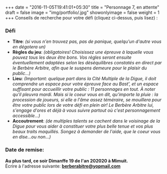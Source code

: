 +++
date = "2016-11-05T19:41:01+05:30"
title = "Personnage 7, en attente"
draft = false
image = "img/portfolio/.jpg"
showonlyimage = false
weight = 1
+++
Conseils de recherche pour votre défi (cliquez ci-dessus, puis lisez) :
<!--more-->

### Défi

- **Titre**: *(si vous n'en trouvez pas, pas de panique, quelqu'un d'autre vous en dégotera un)*
- **Règles du jeu**: *(obligatoires! Choisissez une épreuve à laquelle vous pouvez tous les deux être bons. Vos règles seront ensuite éventuellement adaptées selon les déséquilibres constatés en direct par le Berbère Arbitre, afin que le suspens demeure pour le plaisir du public...)*
- **Lieu**: *(Important: quelque part dans la Cité Multiple de la Digue, il doit comprendre un espace pour votre épreuve face au Bast', et un espace suffisant pour accueillir votre public : 11 personnages en tout. À noter qu'il pleuvra mardi. Mais si le coeur vous en dit, qu'importe la pluie : la procession de joueurs, si elle a l'âme assez téméraire, se mouillera pour être votre public lors de votre défi en plein air! Le Berbère Arbitre lui, s'engage d'ores et déjà à vous suivre partout où c'est personnagement accessible...)*
- **Accoutrement**: *(de multiples talents se cachent dans le voisinage de la Digue pour vous aider à constituer votre plus belle tenue et vos plus beaux traits maquillés. Songez à demander de l'aide, que le coeur vous en dise...ou non...)*

### Date de remise:
**Au plus tard, ce soir Dimanffe 19 de l'an 202020 à Mimuit.**  
Écrire à l'adresse suivante: **berberabitre@yopmail.com**
